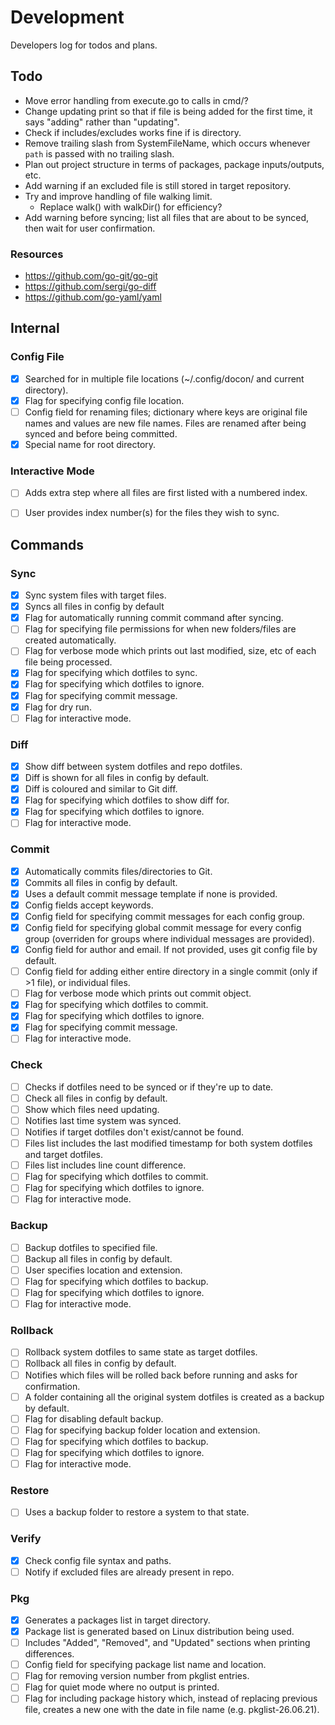 # Development
Developers log for todos and plans.


## Todo
- Move error handling from execute.go to calls in cmd/?
- Change updating print so that if file is being added for the first time, it says "adding" rather than "updating".
- Check if includes/excludes works fine if is directory.
- Remove trailing slash from SystemFileName, which occurs whenever `path` is passed with no trailing slash.
- Plan out project structure in terms of packages, package inputs/outputs, etc.
- Add warning if an excluded file is still stored in target repository.
- Try and improve handling of file walking limit.
  - Replace walk() with walkDir() for efficiency?
- Add warning before syncing; list all files that are about to be synced, then wait for user confirmation.

### Resources
- https://github.com/go-git/go-git
- https://github.com/sergi/go-diff
- https://github.com/go-yaml/yaml


## Internal
### Config File
- [x] Searched for in multiple file locations (~/.config/docon/ and current directory).
- [x] Flag for specifying config file location.
- [ ] Config field for renaming files; dictionary where keys are original file names and values are new file names. Files are renamed after being synced and before being committed.
- [x] Special name for root directory.

### Interactive Mode
- [ ] Adds extra step where all files are first listed with a numbered index.
- [ ] User provides index number(s) for the files they wish to sync.


## Commands
### Sync
- [x] Sync system files with target files.
- [x] Syncs all files in config by default
- [x] Flag for automatically running commit command after syncing.
- [ ] Flag for specifying file permissions for when new folders/files are created automatically.
- [ ] Flag for verbose mode which prints out last modified, size, etc of each file being processed.
- [x] Flag for specifying which dotfiles to sync.
- [x] Flag for specifying which dotfiles to ignore.
- [x] Flag for specifying commit message.
- [x] Flag for dry run.
- [ ] Flag for interactive mode.

### Diff
- [x] Show diff between system dotfiles and repo dotfiles.
- [x] Diff is shown for all files in config by default.
- [x] Diff is coloured and similar to Git diff.
- [x] Flag for specifying which dotfiles to show diff for.
- [x] Flag for specifying which dotfiles to ignore.
- [ ] Flag for interactive mode.

### Commit
- [x] Automatically commits files/directories to Git.
- [x] Commits all files in config by default.
- [x] Uses a default commit message template if none is provided.
- [x] Config fields accept keywords.
- [x] Config field for specifying commit messages for each config group.
- [x] Config field for specifying global commit message for every config group (overriden for groups where individual messages are provided).
- [x] Config field for author and email. If not provided, uses git config file by default.
- [ ] Config field for adding either entire directory in a single commit (only if >1 file), or individual files.
- [ ] Flag for verbose mode which prints out commit object.
- [x] Flag for specifying which dotfiles to commit.
- [x] Flag for specifying which dotfiles to ignore.
- [x] Flag for specifying commit message.
- [ ] Flag for interactive mode.

### Check
- [ ] Checks if dotfiles need to be synced or if they're up to date.
- [ ] Check all files in config by default.
- [ ] Show which files need updating.
- [ ] Notifies last time system was synced.
- [ ] Notifies if target dotfiles don't exist/cannot be found.
- [ ] Files list includes the last modified timestamp for both system dotfiles and target dotfiles.
- [ ] Files list includes line count difference.
- [ ] Flag for specifying which dotfiles to commit.
- [ ] Flag for specifying which dotfiles to ignore.
- [ ] Flag for interactive mode.

### Backup
- [ ] Backup dotfiles to specified file.
- [ ] Backup all files in config by default.
- [ ] User specifies location and extension.
- [ ] Flag for specifying which dotfiles to backup.
- [ ] Flag for specifying which dotfiles to ignore.
- [ ] Flag for interactive mode.

### Rollback
- [ ] Rollback system dotfiles to same state as target dotfiles.
- [ ] Rollback all files in config by default.
- [ ] Notifies which files will be rolled back before running and asks for confirmation.
- [ ] A folder containing all the original system dotfiles is created as a backup by default.
- [ ] Flag for disabling default backup.
- [ ] Flag for specifying backup folder location and extension.
- [ ] Flag for specifying which dotfiles to backup.
- [ ] Flag for specifying which dotfiles to ignore.
- [ ] Flag for interactive mode.

### Restore
- [ ] Uses a backup folder to restore a system to that state.

### Verify
- [x] Check config file syntax and paths.
- [ ] Notify if excluded files are already present in repo.

### Pkg
- [x] Generates a packages list in target directory.
- [x] Package list is generated based on Linux distribution being used.
- [ ] Includes "Added", "Removed", and "Updated" sections when printing differences.
- [ ] Config field for specifying package list name and location.
- [ ] Flag for removing version number from pkglist entries.
- [ ] Flag for quiet mode where no output is printed.
- [ ] Flag for including package history which, instead of replacing previous file, creates a new one with the date in file name (e.g. pkglist-26.06.21).
